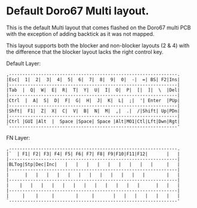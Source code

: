 # Default Doro67 Multi layout.

This is the default Multi layout that comes flashed on the Doro67 multi PCB with
the exception of adding backtick as it was not mapped.

This layout supports both the blocker and non-blocker layouts (2 & 4) with the
difference that the blocker layout lacks the right control key.

Default Layer:

```
,---------------------------------------------------------------.
|Esc|  1|  2|  3|  4|  5|  6|  7|  8|  9|  0|  -|  =| BS| F2|Ins|
|---------------------------------------------------------------|
|Tab  |  Q|  W|  E|  R|  T|  Y|  U|  I|  O|  P|  [|  ]|  \  |Del|
|---------------------------------------------------------------|
|Ctrl  |  A|  S|  D|  F|  G|  H|  J|  K|  L|  ;|  '| Enter  |PUp|
|---------------------------------------------------------------|
|Shft|  F1|  Z|  X|  C|  V|  B|  N|  M|  ,|  .|  /|Shift| Up|PDn|
|---------------------------------------------------------------|
|Ctrl |GUI |Alt  |  Space |Space| Space |Alt|MO1|Ctl|Lft|Dwn|Rgt|
`---------------------------------------------------------------'
```

FN Layer:

```
,---------------------------------------------------------------.
|`  | F1| F2| F3| F4| F5| F6| F7| F8| F9|F10|F11|F12|       |   |
|---------------------------------------------------------------|
|BLTog|Stp|Dec|Inc|   |   |   |   |   |   |   |   |   |     |   |
|---------------------------------------------------------------|
|      |   |   |   |   |   |   |   |   |   |   |   |        |   |
|---------------------------------------------------------------|
|    |   |   |   |   |   |   |   |   |   |   |   |      |   |   |
|---------------------------------------------------------------|
|     |    |     |        |     |       |   |   |   |   |   |   |
`---------------------------------------------------------------'
```
